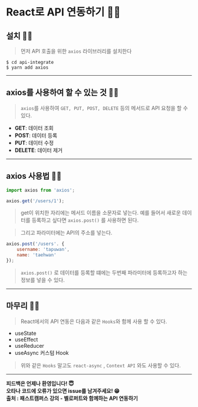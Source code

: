 # React로 API 연동하기 🐱‍🐉

## 설치 🐱‍🐉
> 먼저 API 호출을 위한 `axios` 라이브러리를 설치한다

```
$ cd api-integrate
$ yarn add axios
```
---

## axios를 사용하여 할 수 있는 것 🐱‍🐉
> `axios`를 사용하여 `GET, PUT, POST, DELETE` 등의 메서드로 API 요청을 할 수 있다.

- **GET**: 데이터 조회
- **POST**: 데이터 등록
- **PUT**: 데이터 수정
- **DELETE**: 데이터 제거
---

## axios 사용법 🐱‍🐉

```javascript
import axios from 'axios';

axios.get('/users/1');
```
> get이 위치한 자리에는 메서드 이름을 소문자로 넣는다. 예를 들어서 새로운 데이터를 등록하고 싶다면 `axios.post()` 를 사용하면 된다. 

> 그리고 파라미터에는 API의 주소를 넣는다.
```javascript
axios.post('/users'. {
    username: 'tapuwan',
    name: 'taehwan'
});
```
> `axios.post()` 로 데이터를 등록할 떄에는 두번째 파라미터에 등록하고자 하는 정보를 넣을 수 있다.

---

## 마무리 🐱‍🐉

> React에서의 API 연동은 다음과 같은 `Hooks`와 함께 사용 할 수 있다.
- useState
- useEffect
- useReducer
- useAsync 커스텀 Hook
> 위와 같은 `Hooks` 말고도 `react-async` , `Context API` 와도 사용할 수 있다.

--- 

**피드백은 언제나 환영입니다! 😇**   
**오타나 코드에 오류가 있으면 issue를 남겨주세요! 😁**   
**출처 : 패스트캠퍼스 강의 - 벨로퍼트와 함께하는 API 연동하기**